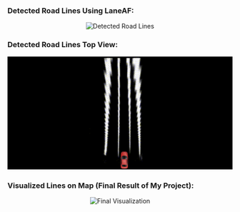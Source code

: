 ### Detected Road Lines Using LaneAF:

<p align="center">
  <img src="detected_lines.gif" alt="Detected Road Lines" width="700"/>
</p>

### Detected Road Lines Top View:

<p align="center">
  <img src="top_view.gif" alt="Detected Road Lines Top View" width="700"/>
</p>

### Visualized Lines on Map (Final Result of My Project):

<p align="center">
  <img src="smoothed_lines.png" alt="Final Visualization" width="700"/>
</p>
